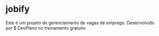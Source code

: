 # jobify

Este é um projeto de gerenciamento de vagas de emprego.
Desenvolvido por $ DevPleno no treinamento gratuito.

